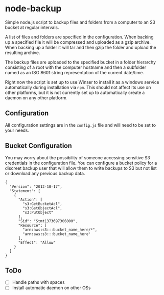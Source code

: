 node-backup
===========

Simple node.js script to backup files and folders from a computer to an S3 bucket at regular intervals.

A list of files and folders are specified in the configuration. When backing up a specified file it will be compressed and uploaded as a gzip archive. When backing up a folder it will tar and then gzip the folder and upload the resulting archive.

The backup files are uploaded to the specified bucket in a folder hierarchy consisting of a root with the computer hostname and then a subfolder named as an ISO 8601 string representation of the current date/time.

Right now the script is set up to use Winser to install it as a windows service automatically during installation via `npm`. This should not affect its use on other platforms, but it is not currently set up to automatically create a daemon on any other platform.

Configuration
-------------

All configuration settings are in the `config.js` file and will need to be set to your needs.

Bucket Configuration
--------------------

You may worry about the possibility of someone accessing sensitive S3 credentials in the configuration file. You can configure a bucket policy for a discreet backup user that will allow them to write backups to S3 but not list or download any previous backup data.

```
{
  "Version": "2012-10-17",
  "Statement": [
    {
      "Action": [
        "s3:GetBucketAcl",
        "s3:GetObjectAcl",
        "s3:PutObject"
      ],
      "Sid": "Stmt1373697306000",
      "Resource": [
        "arn:aws:s3:::bucket_name_here/*",
        "arn:aws:s3:::bucket_name_here"
      ],
      "Effect": "Allow"
    }
  ]
}
````

ToDo
----

- [ ] Handle paths with spaces
- [ ] Install automatic daemon on other OSs
